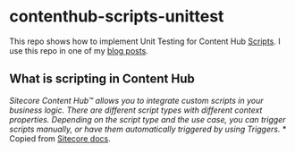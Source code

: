 # contenthub-scripts-unittest

This repo shows how to implement Unit Testing for Content Hub [Scripts](https://docs.stylelabs.com/contenthub/4.1.x/content/integrations/scripting-api/scripting-api-overview.html). I use this repo in one of my [blog posts](https://contenthublearnings.blogspot.com/2021/10/how-can-you-leverage-unit-testing-when.html). 

## What is scripting in Content Hub
*Sitecore Content Hub™ allows you to integrate custom scripts in your business logic. There are different script types with different context properties. Depending on the script type and the use case, you can trigger scripts manually, or have them automatically triggered by using Triggers.*
\* Copied from [Sitecore docs](https://docs.stylelabs.com/contenthub/4.1.x/content/integrations/scripting-api/scripting-api-overview.html).

